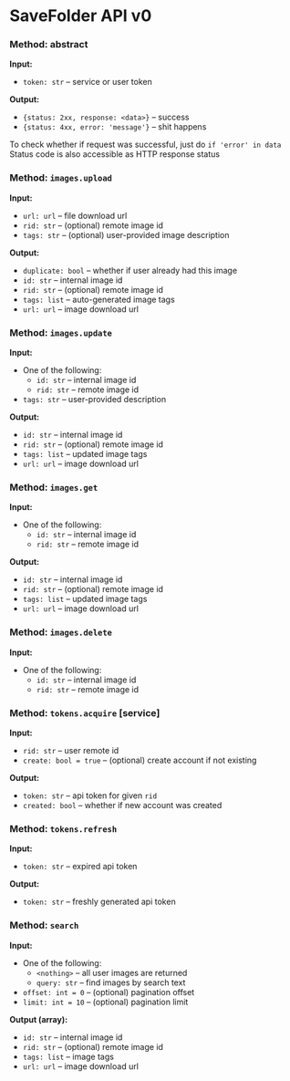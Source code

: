 SaveFolder API v0
=================

### Method: abstract

**Input:**

- `token: str` &ndash; service or user token

**Output:**

- `{status: 2xx, response: <data>}` &ndash; success
- `{status: 4xx, error: 'message'}` &ndash; shit happens

To check whether if request was successful, just do `if 'error' in data` \
Status code is also accessible as HTTP response status 

### Method: `images.upload`

**Input:**

- `url: url` &ndash; file download url
- `rid: str` &ndash; (optional) remote image id
- `tags: str` &ndash; (optional) user-provided image description

**Output:**

- `duplicate: bool` &ndash; whether if user already had this image
- `id: str` &ndash; internal image id
- `rid: str` &ndash; (optional) remote image id
- `tags: list` &ndash; auto-generated image tags
- `url: url` &ndash; image download url


### Method: `images.update`

**Input:**

- One of the following:
    - `id: str` &ndash; internal image id
    - `rid: str` &ndash; remote image id
- `tags: str` &ndash; user-provided description

**Output:**

- `id: str` &ndash; internal image id
- `rid: str` &ndash; (optional) remote image id
- `tags: list` &ndash; updated image tags
- `url: url` &ndash; image download url


### Method: `images.get`

**Input:**

- One of the following:
    - `id: str` &ndash; internal image id
    - `rid: str` &ndash; remote image id
    
**Output:**

- `id: str` &ndash; internal image id
- `rid: str` &ndash; (optional) remote image id
- `tags: list` &ndash; updated image tags
- `url: url` &ndash; image download url


### Method: `images.delete`

**Input:**

- One of the following:
    - `id: str` &ndash; internal image id
    - `rid: str` &ndash; remote image id


### Method: `tokens.acquire` [service]

**Input:**

- `rid: str` &ndash; user remote id
- `create: bool = true` &ndash; (optional) create account if not existing

**Output:**

- `token: str` &ndash; api token for given `rid`
- `created: bool` &ndash; whether if new account was created


### Method: `tokens.refresh`

**Input:** 

- `token: str` &ndash; expired api token

**Output:**

- `token: str` &ndash; freshly generated api token

### Method: `search`

**Input:**

- One of the following:
    - `<nothing>` &ndash; all user images are returned
    - `query: str` &ndash; find images by search text
- `offset: int = 0` &ndash; (optional) pagination offset
- `limit: int = 10` &ndash; (optional) pagination limit

**Output (array):**

- `id: str` &ndash; internal image id
- `rid: str` &ndash; (optional) remote image id
- `tags: list` &ndash; image tags
- `url: url` &ndash; image download url
